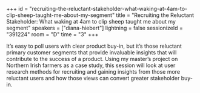 +++
id = "recruiting-the-reluctant-stakeholder-what-waking-at-4am-to-clip-sheep-taught-me-about-my-segment"
title = "Recruiting the Reluctant Stakeholder: What waking at 4am to clip sheep taught me about my segment"
speakers = ["diana-hiebert"]
lightning = false
sessionizeId = "391224"
room = "D"
time = "3"
+++

It’s easy to poll users with clear product buy-in, but it’s those reluctant primary customer segments that provide invaluable insights that will contribute to the success of a product. Using my master’s project on Northern Irish farmers as a case study, this session will look at user research methods for recruiting and gaining insights from those more reluctant users and how those views can convert greater stakeholder buy-in. 